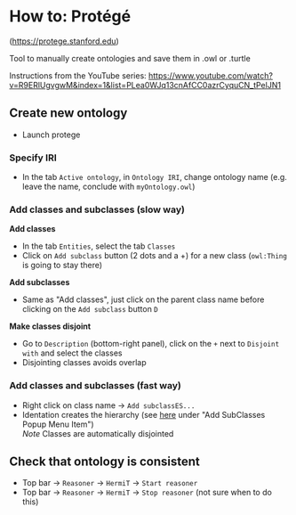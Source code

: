 # How to: Protégé
(https://protege.stanford.edu)

Tool to manually create ontologies and save them in .owl or .turtle

Instructions from the YouTube series: https://www.youtube.com/watch?v=R9ERlUgvgwM&index=1&list=PLea0WJq13cnAfCC0azrCyquCN_tPelJN1

## Create new ontology  
- Launch protege  

### Specify IRI
- In the tab `Active ontology`, in `Ontology IRI`, change ontology name (e.g. leave the name, conclude with `myOntology.owl`)  
### Add classes and subclasses (slow way)  

**Add classes**
- In the tab `Entities`, select the tab `Classes`  
- Click on `Add subclass` button (2 dots and a +) for a new class (`owl:Thing` is going to stay there)  

**Add subclasses** 
- Same as "Add classes", just click on the parent class name before clicking on the `Add subclass` button  `D`

**Make classes disjoint** 
- Go to `Description` (bottom-right panel), click on the `+` next to `Disjoint with` and select the classes   
- Disjointing classes avoids overlap  

### Add classes and subclasses  (fast way)  
- Right click on class name -> `Add subclassES...`  
- Identation creates the hierarchy (see [here](http://protegeproject.github.io/protege/views/class-hierarchy/) under "Add SubClasses Popup Menu Item")  
*Note* Classes are automatically disjointed  
 
## Check that ontology is consistent  
- Top bar -> `Reasoner` -> `HermiT` -> `Start reasoner`  
- Top bar -> `Reasoner` -> `HermiT` -> `Stop reasoner` (not sure when to do this)
